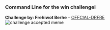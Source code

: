 ### Command Line for the win challengei
**Challenge by: Frehiwot Berhe** - [OFFCIAL-DRFRE](https://github.com/OFFCIAL-DRFRE)
<img src="https://vignette1.wikia.nocookie.net/kancolle/images/3/3d/Challenge-Accepted-Meme.jpg/revision/latest?cb=20151118172411" alt="challenge accepted meme"/>

